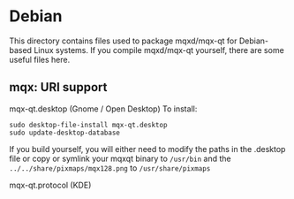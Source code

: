 
Debian
====================
This directory contains files used to package mqxd/mqx-qt
for Debian-based Linux systems. If you compile mqxd/mqx-qt yourself, there are some useful files here.

## mqx: URI support ##


mqx-qt.desktop  (Gnome / Open Desktop)
To install:

	sudo desktop-file-install mqx-qt.desktop
	sudo update-desktop-database

If you build yourself, you will either need to modify the paths in
the .desktop file or copy or symlink your mqxqt binary to `/usr/bin`
and the `../../share/pixmaps/mqx128.png` to `/usr/share/pixmaps`

mqx-qt.protocol (KDE)


